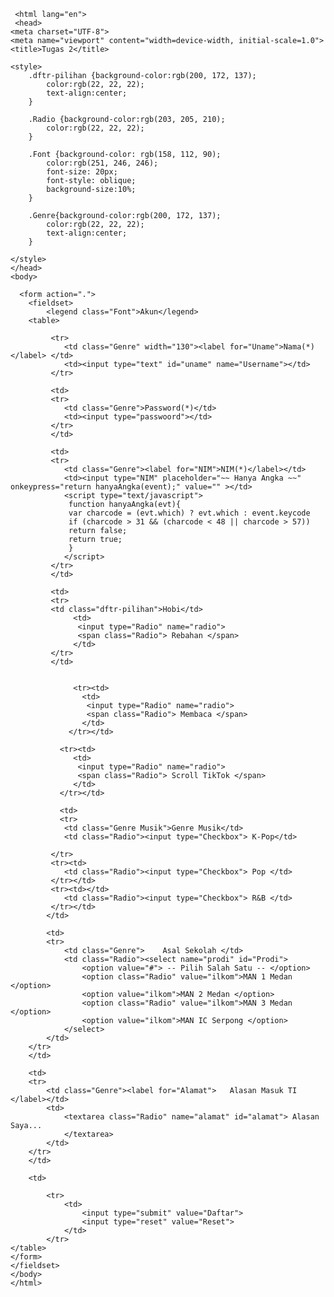      <html lang="en">
     <head>
    <meta charset="UTF-8">
    <meta name="viewport" content="width=device-width, initial-scale=1.0">
    <title>Tugas 2</title>

    <style>
        .dftr-pilihan {background-color:rgb(200, 172, 137);
            color:rgb(22, 22, 22);
            text-align:center;  
        }

        .Radio {background-color:rgb(203, 205, 210);
            color:rgb(22, 22, 22);
        }

        .Font {background-color: rgb(158, 112, 90);
            color:rgb(251, 246, 246);
            font-size: 20px;
            font-style: oblique;
            background-size:10%;
        }

        .Genre{background-color:rgb(200, 172, 137);
            color:rgb(22, 22, 22);
            text-align:center;
        }

    </style>
    </head>
    <body>

      <form action=".">
        <fieldset>
            <legend class="Font">Akun</legend>
        <table>
            
             <tr>
                <td class="Genre" width="130"><label for="Uname">Nama(*)</label> </td>
                <td><input type="text" id="uname" name="Username"></td>
             </tr>
             
             <td>
             <tr>
                <td class="Genre">Password(*)</td>
                <td><input type="passwoord"></td>
             </tr>
             </td>

             <td>
             <tr>
                <td class="Genre"><label for="NIM">NIM(*)</label></td>
                <td><input type="NIM" placeholder="~~ Hanya Angka ~~" onkeypress="return hanyaAngka(event);" value="" ></td>
                <script type="text/javascript">
                 function hanyaAngka(evt){
                 var charcode = (evt.which) ? evt.which : event.keycode
                 if (charcode > 31 && (charcode < 48 || charcode > 57))
                 return false;
                 return true;
                 }
                </script>
             </tr>
             </td>

             <td>
             <tr>
             <td class="dftr-pilihan">Hobi</td>            
                  <td>
                   <input type="Radio" name="radio">
                   <span class="Radio"> Rebahan </span>
                  </td>
             </tr>  
             </td>   
                  

                  <tr><td>
                    <td>
                     <input type="Radio" name="radio">
                     <span class="Radio"> Membaca </span>
                    </td>
                 </tr></td>
   
               <tr><td>
                  <td>
                   <input type="Radio" name="radio">
                   <span class="Radio"> Scroll TikTok </span>
                  </td>
               </tr></td>

               <td>
               <tr>
                <td class="Genre Musik">Genre Musik</td>
                <td class="Radio"><input type="Checkbox"> K-Pop</td>
                
             </tr>
             <tr><td>
                <td class="Radio"><input type="Checkbox"> Pop </td>
             </tr></td>
             <tr><td></td>
                <td class="Radio"><input type="Checkbox"> R&B </td>
             </tr></td>
            </td>

            <td>
            <tr>
                <td class="Genre">    Asal Sekolah </td>
                <td class="Radio"><select name="prodi" id="Prodi">
                    <option value="#"> -- Pilih Salah Satu -- </option>
                    <option class="Radio" value="ilkom">MAN 1 Medan </option>
                    <option value="ilkom">MAN 2 Medan </option>
                    <option class="Radio" value="ilkom">MAN 3 Medan </option>
                    <option value="ilkom">MAN IC Serpong </option>
                </select>
            </td> 
        </tr>
        </td>

        <td>
        <tr>
            <td class="Genre"><label for="Alamat">   Alasan Masuk TI   </label></td>
            <td>
                <textarea class="Radio" name="alamat" id="alamat"> Alasan Saya...
                </textarea>                
            </td>
        </tr>
        </td>   

        <td>
        
            <tr>
                <td>
                    <input type="submit" value="Daftar">
                    <input type="reset" value="Reset">     
                </td>
            </tr>
    </table>
    </form>
    </fieldset>
    </body>
    </html>
